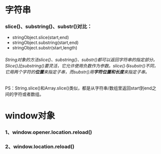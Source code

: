 # 字符串
### slice()、substring()、substr()对比：
- stringObject.slice(start,end)
- stringObject.substring(start,end)
- stringObject.substr(start,length)

###### String对象的方法slice()、substring()、substr()都可以返回字符串的指定部分。Slice()比substring()要灵活，它允许使用负数作为参数。slice()与substr()不同，它用两个字符的**位置**来指定子串，而substr()用**字符位置和长度**来指定子串。
PS：String.slice()和Array.slice()类似，都是从字符串/数组里返回start到end之间的字符或者数组。
    
# window对象
### 1、window.opener.location.reload()
### 2、window.location.reload()


